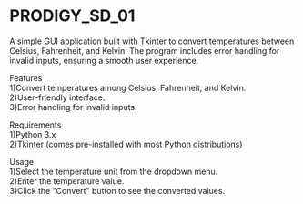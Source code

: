 # PRODIGY_SD_01
 A simple GUI application built with Tkinter to convert temperatures between Celsius, Fahrenheit, and Kelvin. The program includes error handling for invalid inputs, ensuring a smooth user experience.

Features<br>
1)Convert temperatures among Celsius, Fahrenheit, and Kelvin.<br>
2)User-friendly interface.<br>
3)Error handling for invalid inputs.<br>

Requirements<br>
1)Python 3.x<br>
2)Tkinter (comes pre-installed with most Python distributions)<br>

Usage<br>
1)Select the temperature unit from the dropdown menu.<br>
2)Enter the temperature value.<br>
3)Click the "Convert" button to see the converted values.<br>
